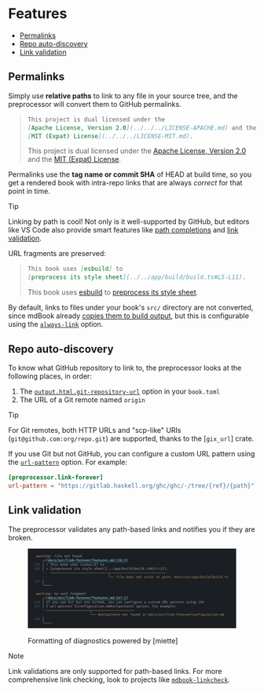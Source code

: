 # Features

- [Permalinks](#permalinks)
- [Repo auto-discovery](#repo-auto-discovery)
- [Link validation](#link-validation)

## Permalinks

Simply use **relative paths** to link to any file in your source tree, and the
preprocessor will convert them to GitHub permalinks.

> ```md
> This project is dual licensed under the
> [Apache License, Version 2.0](../../../LICENSE-APACHE.md) and the
> [MIT (Expat) License](../../../LICENSE-MIT.md).
> ```
>
> This project is dual licensed under the
> [Apache License, Version 2.0](../../../LICENSE-APACHE.md) and the
> [MIT (Expat) License](../../../LICENSE-MIT.md).

Permalinks use the **tag name or commit SHA** of HEAD at build time, so you get a
rendered book with intra-repo links that are always _correct_ for that point in time.

> [!TIP]
>
> Linking by path is cool! Not only is it well-supported by GitHub, but editors like VS
> Code also provide smart features like [path completions][path-completions] and [link
> validation][link-validation].

URL fragments are preserved:

> ```md
> This book uses [esbuild] to
> [preprocess its style sheet](../../app/build/build.ts#L5-L11).
> ```
>
> This book uses [esbuild] to
> [preprocess its style sheet](../../app/build/build.ts#L5-L11).

By default, links to files under your book's `src/` directory are not converted, since
mdBook already [copies them to build output][mdbook-src-build], but this is configurable
using the [`always-link`](configuration.md#always-link) option.

## Repo auto-discovery

To know what GitHub repository to link to, the preprocessor looks at the following
places, in order:

1. The [`output.html.git-repository-url`] option in your `book.toml`
2. The URL of a Git remote named `origin`

> [!TIP]
>
> For Git remotes, both HTTP URLs and "scp-like" URIs (`git@github.com:org/repo.git`)
> are supported, thanks to the [`gix_url`] crate.

If you use Git but not GitHub, you can configure a custom URL pattern using the
[`url-pattern`](configuration.md#url-pattern) option. For example:

```toml
[preprocessor.link-forever]
url-pattern = "https://gitlab.haskell.org/ghc/ghc/-/tree/{ref}/{path}"
```

## Link validation

The preprocessor validates any path-based links and notifies you if they are broken.

<figure>

![warnings emitted for broken links](media/error-reporting.png)

<figcaption>

Formatting of diagnostics powered by [miette]

</figcaption>

</figure>

> [!NOTE]
>
> Link validations are only supported for path-based links. For more comprehensive link
> checking, look to projects like [`mdbook-linkcheck`].

<!-- prettier-ignore-start -->

[path-completions]: https://code.visualstudio.com/docs/languages/markdown#_path-completions
[link-validation]: https://code.visualstudio.com/docs/languages/markdown#_link-validation
[mdbook-src-build]: https://rust-lang.github.io/mdBook/guide/creating.html#source-files
[`output.html.git-repository-url`]: https://rust-lang.github.io/mdBook/format/configuration/renderers.html#html-renderer-options
[esbuild]: https://esbuild.github.io
[`mdbook-linkcheck`]: https://github.com/Michael-F-Bryan/mdbook-linkcheck

<!-- prettier-ignore-end -->
